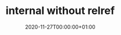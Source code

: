 ---
title: "internal without relref"
linkTitle: "internal without relref"
externalLink: "/about/"
externalLinkTitle: "internal link to about page without using relref"
type: docs
date: 2020-11-27T00:00:00+01:00
draft: false
weight: 999
description: >
  Internal link to following page: [about](/about/ "internal link")
---